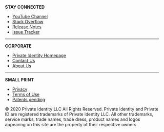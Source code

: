 **STAY CONNECTED**
* [YouTube Channel](https://www.youtube.com/channel/UCy2YOo3EhXf1oF-yY64nlKA)
* [Stack Overflow](https://stackoverflow.com/questions/tagged/privateid?tab=Newest)
* [Release Notes](https://github.com/openinfer/PrivateIdentity/blob/master/RELEASE%20NOTES.md)
* [Issue Tracker](https://github.com/openinfer/PrivateIdentity/issues)

***

**CORPORATE**
* [Private Identity Homepage](https://private.id)
* [Contact Us](https://github.com/openinfer/PrivateIdentity/wiki/Contact-Us)
* [About Us](https://github.com/openinfer/PrivateIdentity/wiki/About-Us)

***

**SMALL PRINT**
* [Privacy](https://github.com/openinfer/PrivateIdentity/wiki/Privacy-Policy)
* [Terms of Use](https://github.com/openinfer/PrivateIdentity/wiki/Terms-of-Use)
* [Patents pending](https://github.com/openinfer/PrivateIdentity/wiki/Intellectual-property-information)

© 2020 Private Identity LLC All Rights Reserved. Private Identity and Private ID are registered trademarks of Private Identity LLC. All other trademarks, service marks, trade names, trade dress, product names and logos appearing on this site are the property of their respective owners.